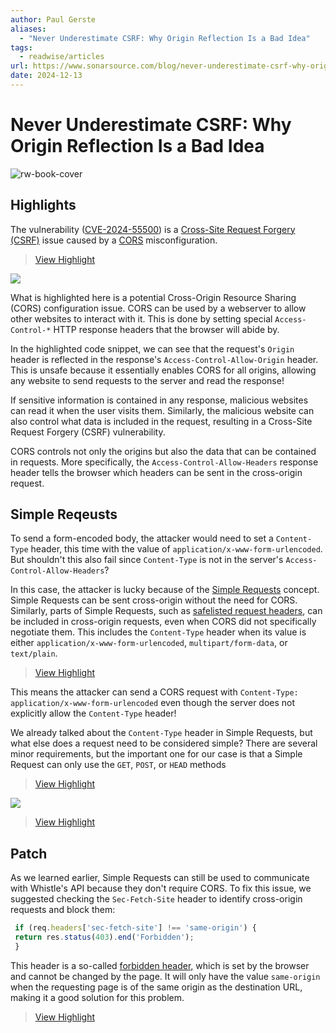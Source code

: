 ```yaml
---
author: Paul Gerste
aliases:
  - "Never Underestimate CSRF: Why Origin Reflection Is a Bad Idea"
tags:
  - readwise/articles
url: https://www.sonarsource.com/blog/never-underestimate-csrf-why-origin-reflection-is-a-bad-idea/
date: 2024-12-13
---
```

# Never Underestimate CSRF: Why Origin Reflection Is a Bad Idea

![rw-book-cover](https://assets-eu-01.kc-usercontent.com:443/7630306f-9a2f-018d-2726-3ef76ef712f4/c9a1ac0a-f9cc-4bf0-9154-3d6de380a8d2/Never%20Underestimate%20CSRF_Blog-landscape.png)

## Highlights


The vulnerability ([CVE-2024-55500](https://cve.mitre.org/cgi-bin/cvename.cgi?name=CVE-2024-55500)) is a [Cross-Site Request Forgery (CSRF)](../../Dev,%20ICT%20&%20Cybersec/Web%20&%20Network%20Hacking/Cross-Site%20Request%20Forgery%20(CSRF).md) issue caused by a [CORS](../../Dev,%20ICT%20&%20Cybersec/Web%20&%20Network%20Hacking/CORS%20based%20attacks.md) misconfiguration.
> [View Highlight](https://read.readwise.io/read/01jexkd8s0r88t245h3ms7m7qd)

![](https://assets-eu-01.kc-usercontent.com:443/f42196a6-70a1-01d0-99f1-43134f12a58b/5b794a56-47bf-4e45-a0d9-2301a7c49b9b/whistle-issue.png)

What is highlighted here is a potential Cross-Origin Resource Sharing (CORS) configuration issue. CORS can be used by a webserver to allow other websites to interact with it. This is done by setting special `Access-Control-*` HTTP response headers that the browser will abide by.

In the highlighted code snippet, we can see that the request's `Origin` header is reflected in the response's `Access-Control-Allow-Origin` header. This is unsafe because it essentially enables CORS for all origins, allowing any website to send requests to the server and read the response!

If sensitive information is contained in any response, malicious websites can read it when the user visits them. Similarly, the malicious website can also control what data is included in the request, resulting in a Cross-Site Request Forgery (CSRF) vulnerability.

CORS controls not only the origins but also the data that can be contained in requests. More specifically, the `Access-Control-Allow-Headers` response header tells the browser which headers can be sent in the cross-origin request.

## Simple Reqeusts

To send a form-encoded body, the attacker would need to set a `Content-Type` header, this time with the value of `application/x-www-form-urlencoded`. But shouldn't this also fail since `Content-Type` is not in the server's `Access-Control-Allow-Headers`?

 In this case, the attacker is lucky because of the [Simple Requests](https://developer.mozilla.org/en-US/docs/Web/HTTP/CORS#simple_requests) concept. Simple Requests can be sent cross-origin without the need for CORS. Similarly, parts of Simple Requests, such as [safelisted request headers](https://fetch.spec.whatwg.org/#simple-header), can be included in cross-origin requests, even when CORS did not specifically negotiate them. This includes the `Content-Type` header when its value is either `application/x-www-form-urlencoded`, `multipart/form-data`, or `text/plain`.
> [View Highlight](https://read.readwise.io/read/01jexkjzzxwttayvag4bxbj999)


This means the attacker can send a CORS request with `Content-Type: application/x-www-form-urlencoded` even though the server does not explicitly allow the `Content-Type` header!

We already talked about the `Content-Type` header in Simple Requests, but what else does a request need to be considered simple? There are several minor requirements, but the important one for our case is that a Simple Request can only use the `GET`, `POST`, or `HEAD` methods
> [View Highlight](https://read.readwise.io/read/01jexkn75et7x1f9ph4ncddnvr)



![](https://assets-eu-01.kc-usercontent.com:443/f42196a6-70a1-01d0-99f1-43134f12a58b/669482f5-37bf-4a6c-b053-8a86016b5d6a/Whistle%20Attack%20Flow.png)
> [View Highlight](https://read.readwise.io/read/01jexknqafvdqww7w5rk3wm8kx)

## Patch

As we learned earlier, Simple Requests can still be used to communicate with Whistle's API because they don't require CORS. To fix this issue, we suggested checking the `Sec-Fetch-Site` header to identify cross-origin requests and block them:
```js
 if (req.headers['sec-fetch-site'] !== 'same-origin') {
 return res.status(403).end('Forbidden');
 }
```
 
 This header is a so-called [forbidden header,](https://developer.mozilla.org/en-US/docs/Glossary/Forbidden_header_name) which is set by the browser and cannot be changed by the page. It will only have the value `same-origin` when the requesting page is of the same origin as the destination URL, making it a good solution for this problem.
> [View Highlight](https://read.readwise.io/read/01jexkpd08yp6zp1ppwxznmsbe)

